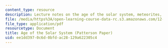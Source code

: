 ```yaml
---
content_type: resource
description: Lecture notes on the age of the solar system, meteorites, and the earth.
file: /media/https%3A/open-learning-course-data-rc.s3.amazonaws.com/12-002-physics-and-chemistry-of-the-terrestrial-planets-fall-2008/ee1dd3970c6d0bfdac28129a622305c4_MIT12_002f08_lec7.pdf
file_type: application/pdf
resourcetype: Document
title: Age of the Solar System (Patterson Paper)
uid: ee1dd397-0c6d-0bfd-ac28-129a622305c4
---
```

